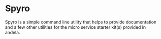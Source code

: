 # Spyro

Spyro is a simple command line utility that helps to provide documentation and a few other utilities for the micro service starter kit(s) provided in andela.
